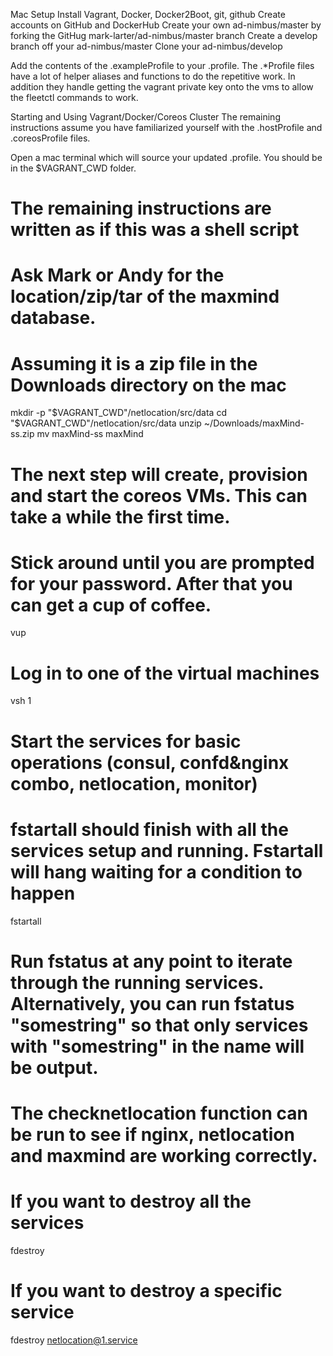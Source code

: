 Mac Setup
Install Vagrant, Docker, Docker2Boot, git, github
Create accounts on GitHub and DockerHub
Create your own ad-nimbus/master by forking the GitHug mark-larter/ad-nimbus/master branch 
Create a develop branch off your ad-nimbus/master
Clone your ad-nimbus/develop 

Add the contents of the .exampleProfile to your .profile. The .*Profile files have a lot of helper aliases and functions to do the repetitive work. In addition they handle getting the vagrant private key onto the vms to allow the fleetctl commands to work.

Starting and Using Vagrant/Docker/Coreos Cluster
The remaining instructions assume you have familiarized yourself with the .hostProfile and .coreosProfile files.

Open a mac terminal which will source your updated .profile. You should be in the $VAGRANT_CWD folder.

# The remaining instructions are written as if this was a shell script

# Ask Mark or Andy for the location/zip/tar of the maxmind database.
# Assuming it is a zip file in the Downloads directory on the mac
mkdir -p "$VAGRANT_CWD"/netlocation/src/data
cd "$VAGRANT_CWD"/netlocation/src/data
unzip ~/Downloads/maxMind-ss.zip
mv maxMind-ss maxMind

# The next step will create, provision and start the coreos VMs. This can take a while the first time. 
# Stick around until you are prompted for your password. After that you can get a cup of coffee.
vup

# Log in to one of the virtual machines
vsh 1

# Start the services for basic operations (consul, confd&nginx combo, netlocation, monitor)
# fstartall should finish with all the services setup and running. Fstartall will hang waiting for a condition to happen
fstartall

# Run fstatus at any point to iterate through the running services. Alternatively, you can run fstatus "somestring" so that only services with "somestring" in the name will be output.

# The checknetlocation function can be run to see if nginx, netlocation and maxmind are working correctly.

# If you want to destroy all the services
fdestroy

# If you want to destroy a specific service
fdestroy netlocation@1.service

